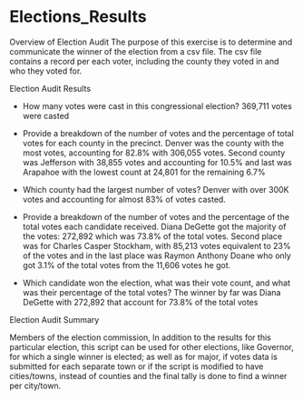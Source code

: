 # Elections_Results

Overview of Election Audit
The purpose of this exercise is to determine and communicate the winner of the election from a csv file.
The csv file contains a record per each voter, including the county they voted in and who they voted for.

Election Audit Results
-	How many votes were cast in this congressional election?
369,711 votes were casted

-	Provide a breakdown of the number of votes and the percentage of total votes for each county in the precinct.
Denver was the county with the most votes, accounting for 82.8% with 306,055 votes. Second county was Jefferson with 38,855 votes and accounting for 10.5% and last was Arapahoe with the lowest count at 24,801 for the remaining 6.7% 

-	Which county had the largest number of votes?
Denver with over 300K votes and accounting for almost 83% of votes casted.

-	Provide a breakdown of the number of votes and the percentage of the total votes each candidate received.
Diana DeGette got the majority of the votes:  272,892 which was 73.8% of the total votes. Second place was for Charles Casper Stockham, with 85,213 votes equivalent to 23% of the votes and in the last place was Raymon Anthony Doane who only got 3.1% of the total votes from the 11,606 votes he got.

-	Which candidate won the election, what was their vote count, and what was their percentage of the total votes?
The winner by far was Diana DeGette with 272,892 that account for 73.8% of the total votes

Election Audit Summary

Members of the election commission,
In addition to the results for this particular election, this script can be used for other elections, like Governor, for which a single winner is elected; as well as for major, if votes data is submitted  for each separate town or if the script is modified to have cities/towns, instead of counties and the final tally is done to find a winner per city/town.
